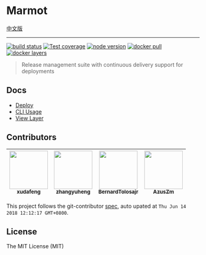 # Marmot

[中文版](README.zh-CN.md)

---

[![build status][travis-image]][travis-url]
[![Test coverage][coveralls-image]][coveralls-url]
[![node version][node-image]][node-url]
[![docker pull][docker-pull-image]][docker-url]
[![docker layers][docker-layers-image]][docker-url]

[travis-image]: https://img.shields.io/travis/macacajs/marmot.svg?style=flat-square&logo=travis
[travis-url]: https://travis-ci.org/macacajs/marmot
[coveralls-image]: https://img.shields.io/codecov/c/github/macacajs/marmot.svg?style=flat-square
[coveralls-url]: https://codecov.io/gh/macacajs/marmot
[node-image]: https://img.shields.io/badge/node.js-%3E=_8-green.svg?style=flat-square
[node-url]: http://nodejs.org/download/
[docker-pull-image]: https://img.shields.io/docker/pulls/marmotjs/marmot-web.svg?style=flat-square&logo=dockbit
[docker-layers-image]: https://img.shields.io/microbadger/layers/marmotjs/marmot-web.svg?style=flat-square&logo=dockbit
[docker-url]: https://hub.docker.com/r/marmotjs/marmot-web/

> Release management suite with continuous delivery support for deployments

## Docs

- [Deploy](./docs)
- [CLI Usage](//github.com/macacajs/marmot-cli)
- [View Layer](//github.com/macacajs/marmot-view)

<!-- GITCONTRIBUTOR_START -->

## Contributors

|[<img src="https://avatars1.githubusercontent.com/u/1011681?v=4" width="100px;"/><br/><sub><b>xudafeng</b></sub>](https://github.com/xudafeng)<br/>|[<img src="https://avatars1.githubusercontent.com/u/2139038?v=4" width="100px;"/><br/><sub><b>zhangyuheng</b></sub>](https://github.com/zhangyuheng)<br/>|[<img src="https://avatars3.githubusercontent.com/u/3807955?v=4" width="100px;"/><br/><sub><b>BernardTolosajr</b></sub>](https://github.com/BernardTolosajr)<br/>|[<img src="https://avatars0.githubusercontent.com/u/5336923?v=4" width="100px;"/><br/><sub><b>AzusZm</b></sub>](https://github.com/AzusZm)<br/>
| :---: | :---: | :---: | :---: |


This project follows the git-contributor [spec](https://github.com/xudafeng/git-contributor), auto upated at `Thu Jun 14 2018 12:12:17 GMT+0800`.

<!-- GITCONTRIBUTOR_END -->

## License

The MIT License (MIT)
